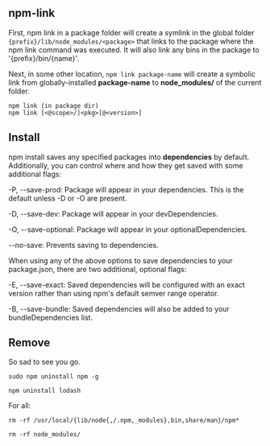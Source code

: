 ## npm-link

First, npm link in a package folder will create a symlink in the global folder `{prefix}/lib/node_modules/<package>` that links to the package where the npm link command was executed. It will also link any bins in the package to '{prefix}/bin/{name}'.

Next, in some other location, `npm link package-name` will create a symbolic link from globally-installed **package-name** to **node_modules/** of the current folder.

```
npm link (in package dir)
npm link [<@scope>/]<pkg>[@<version>]
```

## Install

npm install saves any specified packages into **dependencies** by default. 
Additionally, you can control where and how they get saved with some additional flags:

-P, --save-prod: Package will appear in your dependencies. This is the default unless -D or -O are present.

-D, --save-dev: Package will appear in your devDependencies.

-O, --save-optional: Package will appear in your optionalDependencies.

--no-save: Prevents saving to dependencies.

When using any of the above options to save dependencies to your package.json, there are two additional, optional flags:

-E, --save-exact: Saved dependencies will be configured with an exact version rather than using npm's default semver range operator.

-B, --save-bundle: Saved dependencies will also be added to your bundleDependencies list.

## Remove

So sad to see you go.
```
sudo npm uninstall npm -g

npm uninstall lodash
```

For all:
```
rm -rf /usr/local/{lib/node{,/.npm,_modules},bin,share/man}/npm*

rm -rf node_modules/
```
